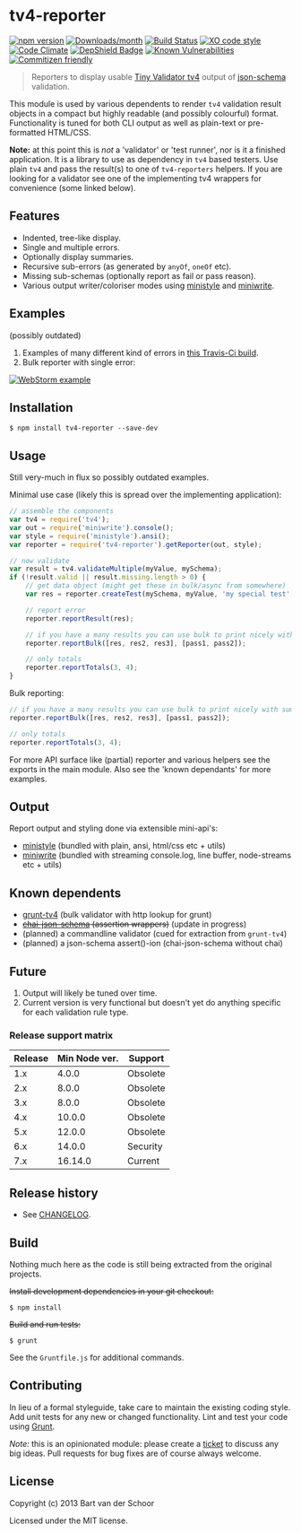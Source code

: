 # tv4-reporter

[![npm version](https://img.shields.io/npm/v/tv4-reporter.svg)](https://www.npmjs.com/package/tv4-reporter)
[![Downloads/month](https://img.shields.io/npm/dm/tv4-reporter.svg)](https://www.npmjs.com/package/tv4-reporter)
[![Build Status](https://github.com/timbeadle/tv4-reporter/workflows/Node.js%20CI/badge.svg)](https://github.com/timbeadle/tv4-reporter)
[![XO code style](https://img.shields.io/badge/code_style-XO-5ed9c7.svg)](https://github.com/xojs/xo)
[![Code Climate](https://codeclimate.com/github/timbeadle/tv4-reporter/badges/gpa.svg)](https://codeclimate.com/github/timbeadle/tv4-reporter)
[![DepShield Badge](https://depshield.sonatype.org/badges/timbeadle/tv4-reporter/depshield.svg)](https://depshield.github.io)
[![Known Vulnerabilities](https://snyk.io/test/github/timbeadle/tv4-reporter/badge.svg)](https://snyk.io/test/github/timbeadle/tv4-reporter)
[![Commitizen friendly](https://img.shields.io/badge/commitizen-friendly-brightgreen.svg)](http://commitizen.github.io/cz-cli/)


> Reporters to display usable [Tiny Validator tv4](https://github.com/geraintluff/tv4) output of [json-schema](http://jsonschema.org) validation.

This module is used by various dependents to render `tv4` validation result objects in a compact but highly readable (and possibly colourful) format. Functionality is tuned for both CLI output as well as plain-text or pre-formatted HTML/CSS.

**Note:** at this point this is *not* a 'validator' or 'test runner', nor is it a finished application. It is a library to use as dependency in `tv4` based testers. Use plain `tv4` and pass the result(s) to one of `tv4-reporters` helpers. If you are looking for a validator see one of the implementing tv4 wrappers for convenience (some linked below).

## Features

* Indented, tree-like display.
* Single and multiple errors.
* Optionally display summaries.
* Recursive sub-errors (as generated by `anyOf`, `oneOf` etc).
* Missing sub-schemas (optionally report as fail or pass reason).
* Various output writer/coloriser modes using [ministyle](https://github.com/Bartvds/ministyle) and [miniwrite](https://github.com/Bartvds/miniwrite).

## Examples

(possibly outdated)

1. Examples of many different kind of errors in [this Travis-Ci build](https://travis-ci.org/Bartvds/grunt-tv4/jobs/14469941).
1. Bulk reporter with single error:

  [![WebStorm example](https://raw.github.com/timbeadle/tv4-reporter/main/media/webstorm-example-01.png)](https://raw.github.com/timbeadle/tv4-reporter/main/media/webstorm-example-01.png)

## Installation

```shell
$ npm install tv4-reporter --save-dev
```

## Usage

Still very-much in flux so possibly outdated examples.

Minimal use case (likely this is spread over the implementing application):
````js
// assemble the components
var tv4 = require('tv4');
var out = require('miniwrite').console();
var style = require('ministyle').ansi();
var reporter = require('tv4-reporter').getReporter(out, style);

// now validate
var result = tv4.validateMultiple(myValue, mySchema);
if (!result.valid || result.missing.length > 0) {
	// get data object (might get these in bulk/async from somewhere)
	var res = reporter.createTest(mySchema, myValue, 'my special test', true);

	// report error
	reporter.reportResult(res);

	// if you have a many results you can use bulk to print nicely with summaries
	reporter.reportBulk([res, res2, res3], [pass1, pass2]);

	// only totals
	reporter.reportTotals(3, 4);
}
````

Bulk reporting:
````js
// if you have a many results you can use bulk to print nicely with summaries
reporter.reportBulk([res, res2, res3], [pass1, pass2]);

// only totals
reporter.reportTotals(3, 4);
````

For more API surface like (partial) reporter and various helpers see the exports in the main module. Also see the 'known dependants' for more examples.

## Output

Report output and styling done via extensible mini-api's:

* [ministyle](https://github.com/Bartvds/ministyle) (bundled with plain, ansi, html/css etc + utils)
* [miniwrite](https://github.com/Bartvds/miniwrite) (bundled with streaming console.log, line buffer, node-streams etc + utils)

## Known dependents

* [grunt-tv4](https://github.com/timbeadle/grunt-tv4) (bulk validator with http lookup for grunt)
* ~~[chai-json-schema](https://github.com/Bartvds/chai-json-schema) (assertion wrappers)~~ (update in progress)
* (planned) a commandline validator (cued for extraction from `grunt-tv4`)
* (planned) a json-schema assert()-ion (chai-json-schema without chai)

## Future

1. Output will likely be tuned over time.
1. Current version is very functional but doesn't yet do anything specific for each validation rule type.

### Release support matrix

| Release | Min Node ver. | Support     |
| ------- | ------------- | ----------- |
| 1.x     | 4.0.0         | Obsolete    |
| 2.x     | 8.0.0         | Obsolete    |
| 3.x     | 8.0.0         | Obsolete    |
| 4.x     | 10.0.0        | Obsolete    |
| 5.x     | 12.0.0        | Obsolete    |
| 6.x     | 14.0.0        | Security    |
| 7.x     | 16.14.0       | Current     |

## Release history

* See [CHANGELOG](https://github.com/timbeadle/tv4-reporter/blob/main/CHANGELOG.md).

## Build

Nothing much here as the code is still being extracted from the original projects.

~~Install development dependencies in your git checkout:~~

    $ npm install

~~Build and run tests:~~

    $ grunt

See the `Gruntfile.js` for additional commands.

## Contributing

In lieu of a formal styleguide, take care to maintain the existing coding style. Add unit tests for any new or changed functionality. Lint and test your code using [Grunt](http://gruntjs.com/).

*Note:* this is an opinionated module: please create a [ticket](https://github.com/timbeadle/tv4-reporter/issues) to discuss any big ideas. Pull requests for bug fixes are of course always welcome.

## License

Copyright (c) 2013 Bart van der Schoor

Licensed under the MIT license.
